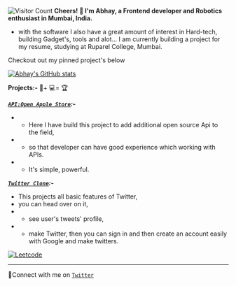 
![Visitor Count](https://profile-counter.glitch.me/theabhayprajapati/count.svg)
**Cheers! 👋 I'm Abhay, a Frontend developer and Robotics enthusiast in Mumbai, India.**
- with the software I also have a great amount of interest in Hard-tech, building Gadget's, tools and alot...
I am currently building a project for my resume, studying at Ruparel College, Mumbai.

Checkout out my pinned project's below

[![Abhay's GitHub stats](https://github-readme-stats.vercel.app/api?username=theabhayprajapati)](https://github.com/anuraghazra/github-readme-stats&show_icons=true)





**Projects:-** 🧠+ 💻= 🏆



***[`API:Open Apple Store`](https://oas.vercel.app/):-***
- - Here I have build this project to add additional open source Api to the field,
- - so that developer can have good experience which working with APIs.
- - It's simple, powerful.


***[`Twitter Clone`](https://cloneoftwitter.vercel.app/):-***
- This projects all basic features of Twitter,
- you can head over on it,
- - see user's tweets' profile, 
- - make Twitter, then you can sign in and then create an account easily with Google and make twitters.

 [![Leetcode](https://img.shields.io/badge/Leetcode-909,687-orange)](https://leetcode.com/abhayprajapati/)
 
******

🤝Connect with me on [`Twitter`](https://www.twitter.com/AbhayPrajapati_) 

